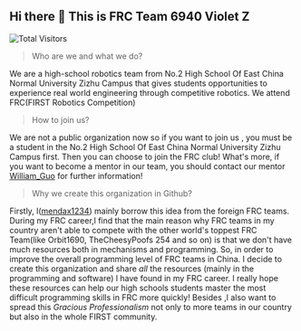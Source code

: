 ## Hi there 👋 This is FRC Team 6940 Violet Z

![Total Visitors](https://visitor-badge.glitch.me/badge?page_id=Team6940.Team6940)

>Who are we and what we do?

We are a high-school robotics team from No.2 High School Of East China Normal University Zizhu Campus that gives students opportunities to experience real world engineering through competitive robotics. We attend FRC(FIRST Robotics Competition)

>How to join us?

We are not a public organization now so if you want to join us , you must be a student in the No.2 High School Of East China Normal University Zizhu Campus first. Then you can choose to join the FRC club! What's more, if you want to become a mentor in our team, you should contact our mentor [William_Guo](https://github.com/williamguowei) for further information!

>Why we create this organization in Github?

Firstly, l([mendax1234](https://github.com/mendax1234)) mainly borrow this idea from the foreign FRC teams. During my FRC career,l find that the main reason why FRC teams in my country aren't able to compete with the other world's toppest FRC Team(like Orbit1690, TheCheesyPoofs 254 and so on) is that we don't have much resources both in mechanisms and programming. So, in order to improve the overall programming level of FRC teams in China. I decide to create this organization and share *all* the resources (mainly in the programming and software) l have found in my FRC career. l really hope these resources can help our high schools students master the most difficult programming skills in FRC more quickly!  Besides ,l also want to spread this *Gracious Professionalism* not only to more teams in our country but also in the whole FIRST community.
